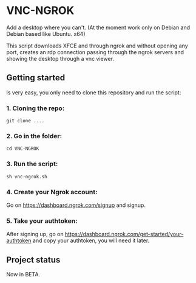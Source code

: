 # VNC-NGROK

Add a desktop where you can't. (At the moment work only on Debian and Debian based like Ubuntu. x64)

This script downloads XFCE and through ngrok and without opening any port, creates an rdp connection passing through the ngrok servers and showing the desktop through a vnc viewer.

## Getting started

Is very easy, you only need to clone this repository and run the script:

### 1. Cloning the repo:

```
git clone ....

```
### 2. Go in the folder:

```
cd VNC-NGROK

```
### 3. Run the script:

```
sh vnc-ngrok.sh

```

### 4. Create your Ngrok account:

Go on https://dashboard.ngrok.com/signup and signup.

### 5. Take your authtoken:

After signing up, go on https://dashboard.ngrok.com/get-started/your-authtoken and copy your authtoken, you will need it later.

## Project status

Now in BETA.

